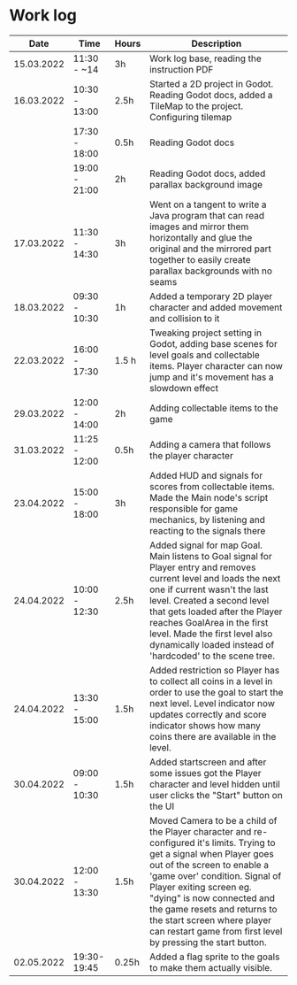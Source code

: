 # Work log

| Date       | Time          | Hours | Description                                                                                                                                                                                          |
| ---------- | ------------- | ----- | ---------------------------------------------------------------------------------------------------------------------------------------------------------------------------------------------------- |
| 15.03.2022 | 11:30 - ~14   | 3h    | Work log base, reading the instruction PDF                                                                                                                                                           |
| 16.03.2022 | 10:30 - 13:00 | 2.5h  | Started a 2D project in Godot. Reading Godot docs, added a TileMap to the project. Configuring tilemap                                                                                               |
|            | 17:30 - 18:00 | 0.5h  | Reading Godot docs                                                                                                                                                                                   |
|            | 19:00 - 21:00 | 2h    | Reading Godot docs, added parallax background image                                                                                                                                                  |
| 17.03.2022 | 11:30 - 14:30 | 3h    | Went on a tangent to write a Java program that can read images and mirror them horizontally and glue the original and the mirrored part together to easily create parallax backgrounds with no seams |
| 18.03.2022 | 09:30 - 10:30 | 1h    | Added a temporary 2D player character and added movement and collision to it                                                                                                                         |
| 22.03.2022 | 16:00 - 17:30 | 1.5 h | Tweaking project setting in Godot, adding base scenes for level goals and collectable items. Player character can now jump and it's movement has a slowdown effect                                   |
| 29.03.2022 | 12:00 - 14:00 | 2h    | Adding collectable items to the game                                                                                                                                                                 |
| 31.03.2022 | 11:25 - 12:00 | 0.5h  | Adding a camera that follows the player character                                                                                                                                                    |
| 23.04.2022 | 15:00 - 18:00 | 3h    | Added HUD and signals for scores from collectable items. Made the Main node's script responsible for game mechanics, by listening and reacting to the signals there                                  |
| 24.04.2022 | 10:00 - 12:30 | 2.5h    | Added signal for map Goal. Main listens to Goal signal for Player entry and removes current level and loads the next one if current wasn't the last level. Created a second level that gets loaded after the Player reaches GoalArea in the first level. Made the first level also dynamically loaded instead of 'hardcoded' to the scene tree.                                                                                                                                                                            |
| 24.04.2022 | 13:30 - 15:00 | 1.5h | Added restriction so Player has to collect all coins in a level in order to use the goal to start the next level. Level indicator now updates correctly and score indicator shows how many coins there are available in the level. |
| 30.04.2022 | 09:00 - 10:30 | 1.5h | Added startscreen and after some issues got the Player character and level hidden until user clicks the "Start" button on the UI |
| 30.04.2022 | 12:00 - 13:30 | 1.5h | Moved Camera to be a child of the Player character and re-configured it's limits. Trying to get a signal when Player goes out of the screen to enable a 'game over' condition. Signal of Player exiting screen eg. "dying" is now connected and the game resets and returns to the start screen where player can restart game from first level by pressing the start button. |
| 02.05.2022 | 19:30-19:45 | 0.25h | Added a flag sprite to the goals to make them actually visible. |